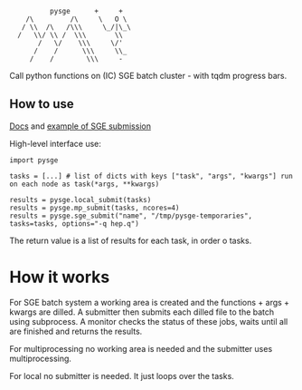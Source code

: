 ```
          pysge      +     +
    /\         /\     \   O \
   / \\  /\   /\\\     \_/|\_\
  /   \\/ \\ /  \\\       \\
       /   \/    \\\     \/'
      /    /      \\\     \\_
     /    /        \\\     -
```

Call python functions on (IC) SGE batch cluster - with tqdm progress bars.

## How to use

[Docs](https://shane-breeze.github.io/pysge/) and [example of SGE submission](https://shane-breeze.github.io/pysge/docs/)

High-level interface use:

```
import pysge

tasks = [...] # list of dicts with keys ["task", "args", "kwargs"] run on each node as task(*args, **kwargs)

results = pysge.local_submit(tasks)
results = pysge.mp_submit(tasks, ncores=4)
results = pysge.sge_submit("name", "/tmp/pysge-temporaries", tasks=tasks, options="-q hep.q")
```

The return value is a list of results for each task, in order o tasks.

# How it works

For SGE batch system a working area is created and the functions + args + kwargs are dilled. A submitter then submits each dilled file to the batch using subprocess. A monitor checks the status of these jobs, waits until all are finished and returns the results.

For multiprocessing no working area is needed and the submitter uses multiprocessing.

For local no submitter is needed. It just loops over the tasks.

